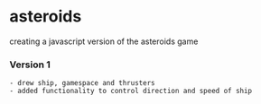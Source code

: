 # asteroids
creating a javascript version of the asteroids game

### Version 1
    - drew ship, gamespace and thrusters
    - added functionality to control direction and speed of ship